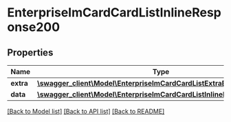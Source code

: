 # EnterpriseImCardCardListInlineResponse200

## Properties
Name | Type | Description | Notes
------------ | ------------- | ------------- | -------------
**extra** | [**\swagger_client\Model\EnterpriseImCardCardListExtraBody**](EnterpriseImCardCardListExtraBody.md) |  | [optional] 
**data** | [**\swagger_client\Model\EnterpriseImCardCardListInlineResponse200Data**](EnterpriseImCardCardListInlineResponse200Data.md) |  | [optional] 

[[Back to Model list]](../README.md#documentation-for-models) [[Back to API list]](../README.md#documentation-for-api-endpoints) [[Back to README]](../README.md)

